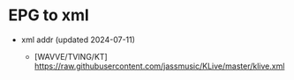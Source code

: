 # EPG to xml

* xml addr (updated 2024-07-11)

  - [WAVVE/TVING/KT]
    https://raw.githubusercontent.com/jassmusic/KLive/master/klive.xml

